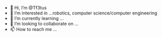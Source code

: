- 👋 Hi, I’m @Tf3tus
- 👀 I’m interested in ...robotics, computer science/computer engineering
- 🌱 I’m currently learning ...
- 💞️ I’m looking to collaborate on ...
- 📫 How to reach me ...

<!---
Tf3tus/Tf3tus is a ✨ special ✨ repository because its `README.md` (this file) appears on your GitHub profile.
You can click the Preview link to take a look at your changes.
--->

